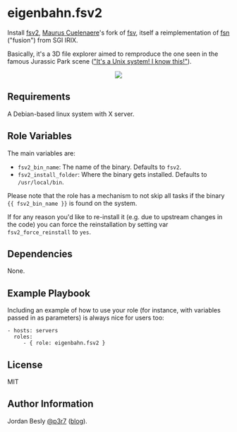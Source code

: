 eigenbahn.fsv2
=========

Install [fsv2](https://github.com/mcuelenaere/fsv), [Maurus Cuelenaere](https://github.com/mcuelenaere)'s fork of [fsv](http://fsv.sourceforge.net/), itself a reimplementation of [fsn](http://www.siliconbunny.com/fsn-the-irix-3d-file-system-tool-from-jurassic-park/) ("fusion") from SGI IRIX.

Basically, it's a 3D file explorer aimed to remproduce the one seen in the famous Jurassic Park scene (["It's a Unix system! I know this!"](https://www.youtube.com/watch?v=3HjOjvu6oKA)).

<p align="center">
  <img src="http://fsv.sourceforge.net/screenshots/06.png">
</p>

Requirements
------------

A Debian-based linux system with X server.


Role Variables
--------------

The main variables are:

 - `fsv2_bin_name`: The name of the binary. Defaults to `fsv2`.
 - `fsv2_install_folder`: Where the binary gets installed. Defaults to `/usr/local/bin`.

Please note that the role has a mechanism to not skip all tasks if the binary `{{ fsv2_bin_name }}` is found on the system.

If for any reason you'd like to re-install it (e.g. due to upstream changes in the code) you can force the reinstallation by setting var `fsv2_force_reinstall` to `yes`.

Dependencies
------------

None.

Example Playbook
----------------

Including an example of how to use your role (for instance, with variables passed in as parameters) is always nice for users too:

    - hosts: servers
      roles:
         - { role: eigenbahn.fsv2 }

License
-------

MIT

Author Information
------------------

Jordan Besly [@p3r7](https://github.com/p3r7) ([blog](https://www.eigenbahn.com/)).
